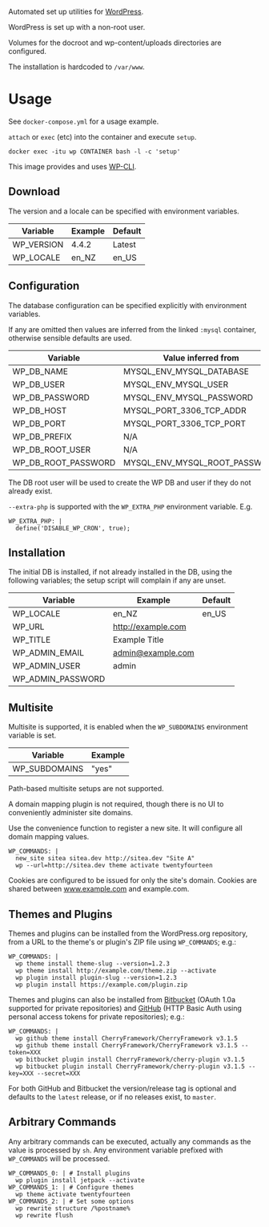 Automated set up utilities for [WordPress].

WordPress is set up with a non-root user.

Volumes for the docroot and wp-content/uploads directories are configured.

The installation is hardcoded to `/var/www`.

# Usage

See `docker-compose.yml` for a usage example.

`attach` or `exec` (etc) into the container and execute `setup`.

    docker exec -itu wp CONTAINER bash -l -c 'setup'

This image provides and uses [WP-CLI].

## Download

The version and a locale can be specified with environment variables.

| Variable   | Example | Default
|------------|---------|---------
| WP_VERSION | 4.4.2   | Latest
| WP_LOCALE  | en_NZ   | en_US

## Configuration

The database configuration can be specified explicitly with environment variables.

If any are omitted then values are inferred from the linked ```:mysql```
container, otherwise sensible defaults are used.

| Variable            | Value inferred from           | Default
|---------------------|-------------------------------|---------
| WP_DB_NAME          | MYSQL_ENV_MYSQL_DATABASE      |
| WP_DB_USER          | MYSQL_ENV_MYSQL_USER          |
| WP_DB_PASSWORD      | MYSQL_ENV_MYSQL_PASSWORD      |
| WP_DB_HOST          | MYSQL_PORT_3306_TCP_ADDR      | mysql
| WP_DB_PORT          | MYSQL_PORT_3306_TCP_PORT      | 3306
| WP_DB_PREFIX        | N/A                           |
| WP_DB_ROOT_USER     | N/A                           | root
| WP_DB_ROOT_PASSWORD | MYSQL_ENV_MYSQL_ROOT_PASSWORD |

The DB root user will be used to create the WP DB and user if they do not already exist.

`--extra-php` is supported with the `WP_EXTRA_PHP` environment variable. E.g.

    WP_EXTRA_PHP: |
      define('DISABLE_WP_CRON', true);

## Installation

The initial DB is installed, if not already installed in the DB, using the
following variables; the setup script will complain if any are unset.

| Variable          | Example             | Default
|-------------------|---------------------|---------
| WP_LOCALE         | en_NZ               | en_US
| WP_URL            | http://example.com  |
| WP_TITLE          | Example Title       |
| WP_ADMIN_EMAIL    | admin@example.com   |
| WP_ADMIN_USER     | admin               |
| WP_ADMIN_PASSWORD |                     |

## Multisite

Multisite is supported, it is enabled when the `WP_SUBDOMAINS` environment
variable is set.

| Variable      | Example
|---------------|---------
| WP_SUBDOMAINS | "yes"  

Path-based multisite setups are not supported.

A domain mapping plugin is not required, though there is no UI to conveniently administer site domains.

Use the convenience function to register a new site. It will configure all domain mapping values.

    WP_COMMANDS: |
      new_site sitea sitea.dev http://sitea.dev "Site A"
      wp --url=http://sitea.dev theme activate twentyfourteen

Cookies are configured to be issued for only the site's domain. Cookies are shared between www.example.com and example.com.

## Themes and Plugins

Themes and plugins can be installed from the WordPress.org repository, from a
URL to the theme's or plugin's ZIP file using `WP_COMMANDS`; e.g.:

    WP_COMMANDS: |
      wp theme install theme-slug --version=1.2.3
      wp theme install http://example.com/theme.zip --activate
      wp plugin install plugin-slug --version=1.2.3
      wp plugin install https://example.com/plugin.zip

Themes and plugins can also be installed from [Bitbucket] (OAuth 1.0a supported
for private repositories) and [GitHub] (HTTP Basic Auth using personal access
tokens for private repositories); e.g.:

    WP_COMMANDS: |
      wp github theme install CherryFramework/CherryFramework v3.1.5
      wp github theme install CherryFramework/CherryFramework v3.1.5 --token=XXX
      wp bitbucket plugin install CherryFramework/cherry-plugin v3.1.5
      wp bitbucket plugin install CherryFramework/cherry-plugin v3.1.5 --key=XXX --secret=XXX

For both GitHub and Bitbucket the version/release tag is optional and defaults
to the `latest` release, or if no releases exist, to `master`.

[WP-CLI]: http://wp-cli.org
[Bitbucket]: https://bitbucket.com
[GitHub]: https://github.com
[WordPress]: https://wordpress.org

## Arbitrary Commands

Any arbitrary commands can be executed, actually any commands as the
value is processed by `sh`. Any environment variable prefixed with `WP_COMMANDS`
will be processed.

    WP_COMMANDS_0: | # Install plugins
      wp plugin install jetpack --activate
    WP_COMMANDS_1: | # Configure themes
      wp theme activate twentyfourteen
    WP_COMMANDS_2: | # Set some options
      wp rewrite structure /%postname%
      wp rewrite flush
